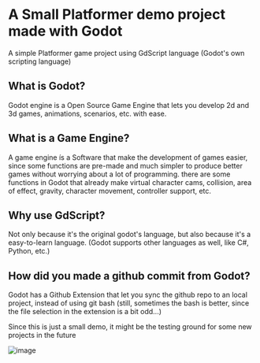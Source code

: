 # A Small Platformer demo project made with Godot
A simple Platformer game project using GdScript language (Godot's own scripting language)

## What is Godot?
Godot engine is a Open Source Game Engine that lets you develop 2d and 3d games, animations, scenarios, etc. with ease.

## What is a Game Engine?
A game engine ís a Software that make the development of games easier, since some functions are pre-made and much simpler to produce better games without worrying about a lot of programming. there are some functions in Godot that already make virtual character cams, collision, area of effect, gravity, character movement, controller support, etc.

## Why use GdScript?
Not only because it's the original godot's language, but also because it's a easy-to-learn language. (Godot supports other languages as well, like C#, Python, etc.)

## How did you made a github commit from Godot?
Godot has a Github Extension that let you sync the github repo to an local project, instead of using git bash (still, sometimes the bash is better, since the file selection in the extension is a bit odd...)

Since this is just a small demo, it might be the testing ground for some new projects in the future

![image](https://user-images.githubusercontent.com/56262256/162809242-cf20f1ba-e656-42be-8c39-125ec4966cd1.png)
